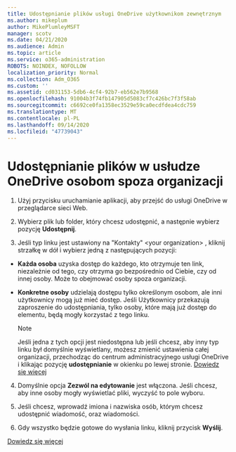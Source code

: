 ```yaml
---
title: Udostępnianie plików usługi OneDrive użytkownikom zewnętrznym
ms.author: mikeplum
author: MikePlumleyMSFT
manager: scotv
ms.date: 04/21/2020
ms.audience: Admin
ms.topic: article
ms.service: o365-administration
ROBOTS: NOINDEX, NOFOLLOW
localization_priority: Normal
ms.collection: Adm_O365
ms.custom: ''
ms.assetid: cd031153-5db6-4cf4-92b7-eb562e7b9568
ms.openlocfilehash: 91004b3f74fb147905d5083cf7c426bc7f3f58ab
ms.sourcegitcommit: c6692ce0fa1358ec3529e59ca0ecdfdea4cdc759
ms.translationtype: MT
ms.contentlocale: pl-PL
ms.lasthandoff: 09/14/2020
ms.locfileid: "47739043"
---
```

# <a name="share-files-in-onedrive-with-people-outside-your-organization"></a>Udostępnianie plików w usłudze OneDrive osobom spoza organizacji

1. Użyj przycisku uruchamianie aplikacji, aby przejść do usługi OneDrive w przeglądarce sieci Web. 
    
2. Wybierz plik lub folder, który chcesz udostępnić, a następnie wybierz pozycję **Udostępnij**. 
    
3. Jeśli typ linku jest ustawiony na "Kontakty" \<your organization\> , kliknij strzałkę w dół i wybierz jedną z następujących pozycji: 
    
  - **Każda osoba** uzyska dostęp do każdego, kto otrzymuje ten link, niezależnie od tego, czy otrzyma go bezpośrednio od Ciebie, czy od innej osoby. Może to obejmować osoby spoza organizacji. 
    
  - **Konkretne osoby** udzielają dostępu tylko określonym osobom, ale inni użytkownicy mogą już mieć dostęp. Jeśli Użytkownicy przekazują zaproszenie do udostępniania, tylko osoby, które mają już dostęp do elementu, będą mogły korzystać z tego linku. 
    
    > [!NOTE]
    > Jeśli jedna z tych opcji jest niedostępna lub jeśli chcesz, aby inny typ linku był domyślnie wyświetlany, możesz zmienić ustawienia całej organizacji, przechodząc do centrum administracyjnego usługi OneDrive i klikając pozycję **udostępnianie** w okienku po lewej stronie. [Dowiedz się więcej](https://go.microsoft.com/fwlink/?linkid=871961)
  
4. Domyślnie opcja **Zezwól na edytowanie** jest włączona. Jeśli chcesz, aby inne osoby mogły wyświetlać pliki, wyczyść to pole wyboru. 
    
5. Jeśli chcesz, wprowadź imiona i nazwiska osób, którym chcesz udostępnić wiadomość, oraz wiadomości.
    
6. Gdy wszystko będzie gotowe do wysłania linku, kliknij przycisk **Wyślij**. 
    
[Dowiedz się więcej](https://go.microsoft.com/fwlink/?linkid=871861)
  

